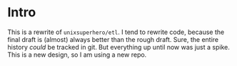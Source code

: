 
 # Intro

This is a rewrite of `unixsuperhero/etl`.  I tend to rewrite code, because the
final draft is (almost) always better than the rough draft.  Sure, the entire
history _could_ be tracked in git.  But everything up until now was just a
spike.  This is a new design, so I am using a new repo.

